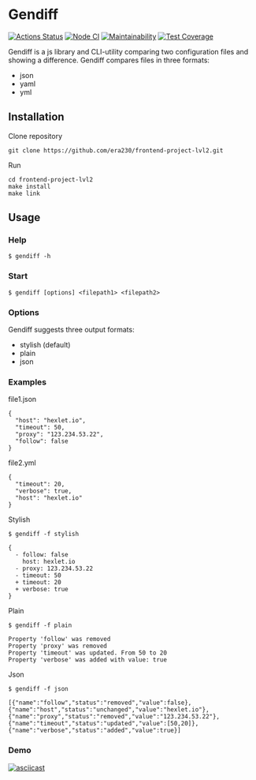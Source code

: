 # **Gendiff** #
[![Actions Status](https://github.com/era230/frontend-project-lvl2/workflows/hexlet-check/badge.svg)](https://github.com/era230/frontend-project-lvl2/actions)
[![Node CI](https://github.com/era230/frontend-project-lvl2/actions/workflows/nodejs.yml/badge.svg)](https://github.com/era230/frontend-project-lvl2/actions/workflows/nodejs.yml)
[![Maintainability](https://api.codeclimate.com/v1/badges/bbe44fc35940defdc36d/maintainability)](https://codeclimate.com/github/era230/frontend-project-lvl2/maintainability)
[![Test Coverage](https://api.codeclimate.com/v1/badges/bbe44fc35940defdc36d/test_coverage)](https://codeclimate.com/github/era230/frontend-project-lvl2/test_coverage)

Gendiff is a js library and CLI-utility comparing two configuration files and showing a difference. Gendiff compares files in three formats:
+ json
+ yaml
+ yml
## **Installation** ##
Clone repository
```
git clone https://github.com/era230/frontend-project-lvl2.git
```   
Run
```
cd frontend-project-lvl2
make install
make link
```
## **Usage** ##
### Help ###
    $ gendiff -h
### Start ###
    $ gendiff [options] <filepath1> <filepath2>
### Options ###
Gendiff suggests three output formats:
+ stylish (default)
+ plain
+ json
### Examples ###
file1.json
```
{
  "host": "hexlet.io",
  "timeout": 50,
  "proxy": "123.234.53.22",
  "follow": false
}
```
file2.yml
```
{
  "timeout": 20,
  "verbose": true,
  "host": "hexlet.io"
}
```
Stylish
```
$ gendiff -f stylish

{
  - follow: false
    host: hexlet.io
  - proxy: 123.234.53.22
  - timeout: 50
  + timeout: 20
  + verbose: true
}
```
Plain
```
$ gendiff -f plain

Property 'follow' was removed
Property 'proxy' was removed
Property 'timeout' was updated. From 50 to 20
Property 'verbose' was added with value: true
```
Json
```
$ gendiff -f json

[{"name":"follow","status":"removed","value":false},{"name":"host","status":"unchanged","value":"hexlet.io"},{"name":"proxy","status":"removed","value":"123.234.53.22"},{"name":"timeout","status":"updated","value":[50,20]},{"name":"verbose","status":"added","value":true}]
```
### Demo ###
[![asciicast](https://asciinema.org/a/wQLqdRoy4mWYEQj5XTHs5iSJo.svg)](https://asciinema.org/a/wQLqdRoy4mWYEQj5XTHs5iSJo)
